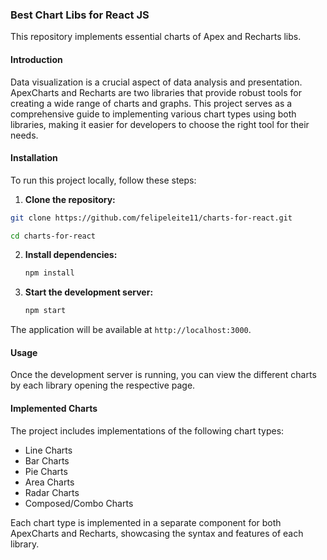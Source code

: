 ### Best Chart Libs for React JS

This repository implements essential charts of Apex and Recharts libs.

#### Introduction
Data visualization is a crucial aspect of data analysis and presentation. ApexCharts and Recharts are two libraries that provide robust tools for creating a wide range of charts and graphs. This project serves as a comprehensive guide to implementing various chart types using both libraries, making it easier for developers to choose the right tool for their needs.

#### Installation
To run this project locally, follow these steps:

1. **Clone the repository:**

```bash
git clone https://github.com/felipeleite11/charts-for-react.git

cd charts-for-react
```

2. **Install dependencies:**
    ```bash
    npm install
    ```

3. **Start the development server:**
    ```bash
    npm start
    ```

The application will be available at `http://localhost:3000`.

#### Usage

Once the development server is running, you can view the different charts by each library opening the respective page.

#### Implemented Charts

The project includes implementations of the following chart types:

- Line Charts
- Bar Charts
- Pie Charts
- Area Charts
- Radar Charts
- Composed/Combo Charts

Each chart type is implemented in a separate component for both ApexCharts and Recharts, showcasing the syntax and features of each library.
